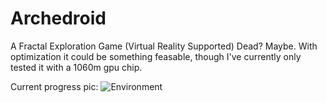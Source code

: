# Archedroid
A Fractal Exploration Game (Virtual Reality Supported)
Dead? Maybe. With optimization it could be something feasable, though I've currently only tested it with a 1060m gpu chip.

Current progress pic:
![Environment](https://user-images.githubusercontent.com/25214540/96565310-d3503280-1289-11eb-991c-0894dced83c9.png)
